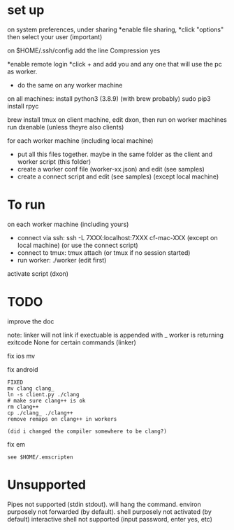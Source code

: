 
# set up
on system preferences, under sharing
*enable file sharing,
*click "options" then select your user (important)

on $HOME/.ssh/config add the line
Compression yes

*enable remote login
*click + and add you and any one that will use the pc as worker.
* do the same on any worker machine

on all machines:
install python3 (3.8.9) (with brew probably)
sudo pip3 install rpyc

brew install tmux
on client machine, edit dxon, then run
on worker machines run dxenable (unless theyre also clients)

for each worker machine (including local machine) 
* put all this files together. maybe in the same folder as the client and worker script (this folder)
* create a worker conf file (worker-xx.json) and edit (see samples)
* create a connect script and edit (see samples) (except local machine)

# To run
on each worker machine (including yours)
* connect via ssh: ssh -L 7XXX:localhost:7XXX cf-mac-XXX  (except on local machine) (or use the connect script)
* connect to tmux: tmux attach (or tmux if no session started)
* run worker: ./worker (edit first)

activate script (dxon)


# TODO
improve the doc

note: linker will not link if exectuable is appended with _
worker is returning exitcode None for certain commands (linker) 

fix ios 
    mv

fix android

    FIXED
    mv clang clang_
    ln -s client.py ./clang
    # make sure clang++ is ok
    rm clang++
    cp ./clang_ ./clang++
    remove remaps on clang++ in workers

    (did i changed the compiler somewhere to be clang?)



fix em
    
    see $HOME/.emscripten

# Unsupported
Pipes not supported (stdin stdout). will hang the command.
environ purposely not forwarded (by default). 
shell purposely not activated (by default)
interactive shell not supported (input password, enter yes, etc)
